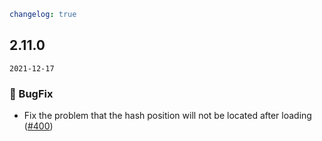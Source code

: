 ```yaml
changelog: true
```

## 2.11.0

`2021-12-17`

### 🐛 BugFix

- Fix the problem that the hash position will not be located after loading ([#400](https://github.com/mb-design/mb-design-vue/pull/400))


